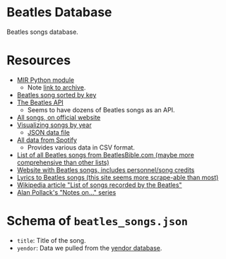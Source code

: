 # Beatles Database

Beatles songs database.

# Resources

- [MIR Python module](https://mirdata.readthedocs.io/en/0.3.5/_modules/mirdata/datasets/beatles.html)
    - Note [link to archive](http://isophonics.net/files/annotations/The%20Beatles%20Annotations.tar.gz).
- [Beatles song sorted by key](https://www.reddit.com/r/beatles/comments/134qk5r/beatles_songs_sorted_by_key/)
- [The Beatles API](https://github.com/vrandall66/the-beatles-api)
    - Seems to have dozens of Beatles songs as an API.
- [All songs, on official website](https://www.thebeatles.com/songs)
- [Visualizing songs by year](https://www.yendor.com/Beatles/)
    - [JSON data file](https://www.yendor.com/Beatles/Beatles.json)
- [All data from Spotify](https://www.kaggle.com/datasets/chadwambles/allbeatlesspotifysongdata2009remaster)
    - Provides various data in CSV format.
- [List of all Beatles songs from BeatlesBible.com (maybe more comprehensive than other lists)](https://www.beatlesbible.com/songs/)
- [Website with Beatles songs, includes personnel/song credits](https://beatlestube.net/the-beatles-songs/)
- [Lyrics to Beatles songs (this site seems more scrape-able than most)](https://www.beatleslyrics.org/index_files/Page13763.htm)
- [Wikipedia article "List of songs recorded by the Beatles"](https://en.wikipedia.org/wiki/List_of_songs_recorded_by_the_Beatles)
- [Alan Pollack's "Notes on..." series](https://www.icce.rug.nl/~soundscapes/DATABASES/AWP/awp-notes_on.shtml)

# Schema of `beatles_songs.json`

- `title`: Title of the song.
- `yendor`: Data we pulled from the [yendor database](https://www.yendor.com/Beatles/).
